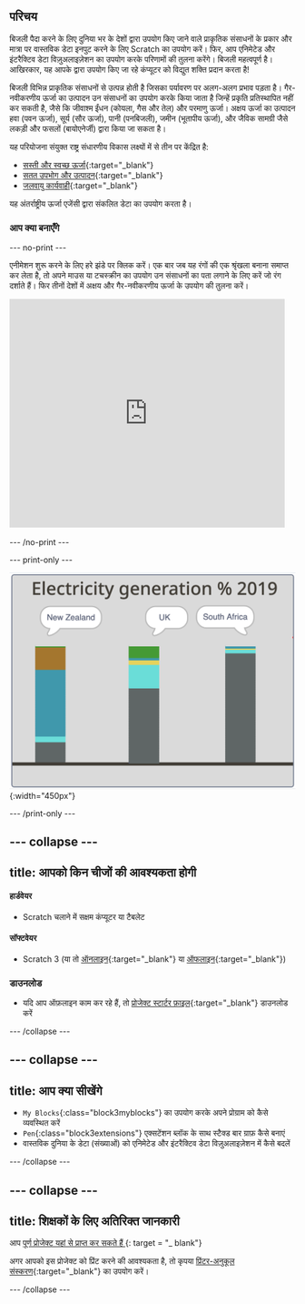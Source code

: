 ## परिचय

बिजली पैदा करने के लिए दुनिया भर के देशों द्वारा उपयोग किए जाने वाले प्राकृतिक संसाधनों के प्रकार और मात्रा पर वास्तविक डेटा इनपुट करने के लिए Scratch का उपयोग करें। फिर, आप एनिमेटेड और इंटरैक्टिव डेटा विज़ुअलाइज़ेशन का उपयोग करके परिणामों की तुलना करेंगे। बिजली महत्वपूर्ण है। आखिरकार, यह आपके द्वारा उपयोग किए जा रहे कंप्यूटर को विद्युत शक्ति प्रदान करता है!

बिजली विभिन्न प्राकृतिक संसाधनों से उत्पन्न होती है जिसका पर्यावरण पर अलग-अलग प्रभाव पड़ता है। गैर-नवीकरणीय ऊर्जा का उत्पादन उन संसाधनों का उपयोग करके किया जाता है जिन्हें प्रकृति प्रतिस्थापित नहीं कर सकती है, जैसे कि जीवाश्म ईंधन (कोयला, गैस और तेल) और परमाणु ऊर्जा। अक्षय ऊर्जा का उत्पादन हवा (पवन ऊर्जा), सूर्य (सौर ऊर्जा), पानी (पनबिजली), जमीन (भूतापीय ऊर्जा), और जैविक सामग्री जैसे लकड़ी और फसलों (बायोएनेर्जी) द्वारा किया जा सकता है।

यह परियोजना संयुक्त राष्ट्र संधारणीय विकास लक्ष्यों में से तीन पर केंद्रित है:
+ [सस्ती और स्वच्छ ऊर्जा](https://www.undp.org/sustainable-development-goals#affordable-and-clean-energy){:target="_blank"}
+ [सतत उपभोग और उत्पादन](https://www.undp.org/sustainable-development-goals#responsible-consumption-and-production){:target="_blank"}
+ [जलवायु कार्यवाही](https://www.undp.org/sustainable-development-goals#climate-action){:target="_blank"}

यह अंतर्राष्ट्रीय ऊर्जा एजेंसी द्वारा संकलित डेटा का उपयोग करता है।

### आप क्या बनाएँगे

--- no-print ---

एनीमेशन शुरू करने के लिए हरे झंडे पर क्लिक करें। एक बार जब यह रंगों की एक श्रृंखला बनाना समाप्त कर लेता है, तो अपने माउस या टचस्क्रीन का उपयोग उन संसाधनों का पता लगाने के लिए करें जो रंग दर्शाते हैं। फिर तीनों देशों में अक्षय और गैर-नवीकरणीय ऊर्जा के उपयोग की तुलना करें।

<div class="scratch-preview">
<iframe src="https://scratch.mit.edu/projects/427746039/embed" allowtransparency="true" width="485" height="402" frameborder="0" scrolling="no" allowfullscreen></iframe>
</div>

--- /no-print ---

--- print-only ---

![पूरा प्रोजेक्ट](images/complete.png){:width="450px"}

--- /print-only ---

--- collapse ---
---
title: आपको किन चीजों की आवश्यकता होगी
---

#### हार्डवेयर

+ Scratch चलाने में सक्षम कंप्यूटर या टैबलेट

#### सॉफ्टवेयर

+ Scratch 3 (या तो [ऑनलाइन](https://scratch.mit.edu/){:target="_blank"} या [ऑफलाइन](https://scratch.mit.edu/download){:target="_blank"})

### डाउनलोड

+ यदि आप ऑफ़लाइन काम कर रहे हैं, तो [प्रोजेक्ट स्टार्टर फ़ाइल](https://rpf.io/p/en/electricity-generation-go){:target="_blank"} डाउनलोड करें

--- /collapse ---

--- collapse ---
---
title: आप क्या सीखेंगे
---

+ `My Blocks`{:class="block3myblocks"} का उपयोग करके अपने प्रोग्राम को कैसे व्यवस्थित करें
+ `Pen`{:class="block3extensions"} एक्सटेंशन ब्लॉक के साथ स्टैक्ड बार ग्राफ़ कैसे बनाएं
+ वास्तविक दुनिया के डेटा (संख्याओं) को एनिमेटेड और इंटरैक्टिव डेटा विज़ुअलाइज़ेशन में कैसे बदलें

--- /collapse ---

--- collapse ---
---
title: शिक्षकों के लिए अतिरिक्त जानकारी
---

आप [ पूर्ण प्रोजेक्ट यहां से प्राप्त कर सकते हैं ](https://rpf.io/p/en/electricity-generation-get) {: target = "_ blank"}

अगर आपको इस प्रोजेक्ट को प्रिंट करने की आवश्यकता है, तो कृपया [प्रिंटर-अनुकूल संस्करण](https://projects.raspberrypi.org/en/projects/electricity-generation/print){:target="_blank"} का उपयोग करें।

--- /collapse ---
